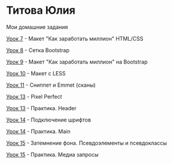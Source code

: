 # Титова Юлия
Мои домашние задания

[Урок 7](https://juliatitova.github.io/lesson_7/) - Макет "Как заработать миллион" HTML/CSS


[Урок 8](https://juliatitova.github.io/lesson_8/) - Сетка Bootstrap


[Урок 9](https://juliatitova.github.io/lesson_9/) - Макет "Как заработать миллион" на Bootstrap


[Урок 10](https://juliatitova.github.io/lesson_10/) - Макет с LESS 


[Урок 11](https://juliatitova.github.io/lesson_11/) - Сниппет и Emmet (сканы)


[Урок 13](https://juliatitova.github.io/lesson_13/) - Pixel Perfect


[Урок 13](https://juliatitova.github.io/lesson_13_practice/src/) - Практика. Header


[Урок 14](https://juliatitova.github.io/lesson_14/) - Подключение шрифтов


[Урок 14](https://juliatitova.github.io/lesson_14_practice/) - Практика. Main


[Урок 15](https://juliatitova.github.io/lesson_15/) - Затемнение фона. Псевдоэлементы и псевдоклассы


[Урок 15](https://juliatitova.github.io/lesson_15_practice/) - Практика. Медиа запросы
